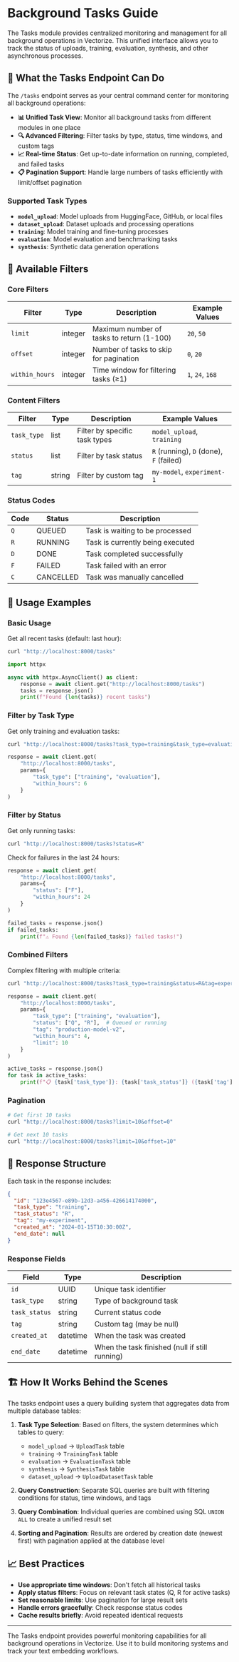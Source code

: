 # Background Tasks Guide

The Tasks module provides centralized monitoring and management for all background operations in Vectorize. This unified interface allows you to track the status of uploads, training, evaluation, synthesis, and other asynchronous processes.

## 🚀 What the Tasks Endpoint Can Do

The `/tasks` endpoint serves as your central command center for monitoring all background operations:

- **📊 Unified Task View**: Monitor all background tasks from different modules in one place
- **🔍 Advanced Filtering**: Filter tasks by type, status, time windows, and custom tags
- **📈 Real-time Status**: Get up-to-date information on running, completed, and failed tasks
- **📋 Pagination Support**: Handle large numbers of tasks efficiently with limit/offset pagination

### Supported Task Types

- **`model_upload`**: Model uploads from HuggingFace, GitHub, or local files
- **`dataset_upload`**: Dataset uploads and processing operations
- **`training`**: Model training and fine-tuning processes
- **`evaluation`**: Model evaluation and benchmarking tasks
- **`synthesis`**: Synthetic data generation operations

## 🔧 Available Filters

### Core Filters

| Filter         | Type    | Description                               | Example Values   |
| -------------- | ------- | ----------------------------------------- | ---------------- |
| `limit`        | integer | Maximum number of tasks to return (1-100) | `20`, `50`       |
| `offset`       | integer | Number of tasks to skip for pagination    | `0`, `20`        |
| `within_hours` | integer | Time window for filtering tasks (≥1)      | `1`, `24`, `168` |

### Content Filters

| Filter      | Type   | Description                   | Example Values                          |
| ----------- | ------ | ----------------------------- | --------------------------------------- |
| `task_type` | list   | Filter by specific task types | `model_upload`, `training`              |
| `status`    | list   | Filter by task status         | `R` (running), `D` (done), `F` (failed) |
| `tag`       | string | Filter by custom tag          | `my-model`, `experiment-1`              |

### Status Codes

| Code | Status    | Description                      |
| ---- | --------- | -------------------------------- |
| `Q`  | QUEUED    | Task is waiting to be processed  |
| `R`  | RUNNING   | Task is currently being executed |
| `D`  | DONE      | Task completed successfully      |
| `F`  | FAILED    | Task failed with an error        |
| `C`  | CANCELLED | Task was manually cancelled      |

## 📖 Usage Examples

### Basic Usage

Get all recent tasks (default: last hour):

```bash
curl "http://localhost:8000/tasks"
```

```python
import httpx

async with httpx.AsyncClient() as client:
    response = await client.get("http://localhost:8000/tasks")
    tasks = response.json()
    print(f"Found {len(tasks)} recent tasks")
```

### Filter by Task Type

Get only training and evaluation tasks:

```bash
curl "http://localhost:8000/tasks?task_type=training&task_type=evaluation"
```

```python
response = await client.get(
    "http://localhost:8000/tasks",
    params={
        "task_type": ["training", "evaluation"],
        "within_hours": 6
    }
)
```

### Filter by Status

Get only running tasks:

```bash
curl "http://localhost:8000/tasks?status=R"
```

Check for failures in the last 24 hours:

```python
response = await client.get(
    "http://localhost:8000/tasks",
    params={
        "status": ["F"],
        "within_hours": 24
    }
)

failed_tasks = response.json()
if failed_tasks:
    print(f"⚠️ Found {len(failed_tasks)} failed tasks!")
```

### Combined Filters

Complex filtering with multiple criteria:

```bash
curl "http://localhost:8000/tasks?task_type=training&status=R&tag=experiment-1&limit=5"
```

```python
response = await client.get(
    "http://localhost:8000/tasks",
    params={
        "task_type": ["training", "evaluation"],
        "status": ["Q", "R"],  # Queued or running
        "tag": "production-model-v2",
        "within_hours": 4,
        "limit": 10
    }
)

active_tasks = response.json()
for task in active_tasks:
    print(f"📋 {task['task_type']}: {task['task_status']} ({task['tag']})")
```

### Pagination

```bash
# Get first 10 tasks
curl "http://localhost:8000/tasks?limit=10&offset=0"

# Get next 10 tasks
curl "http://localhost:8000/tasks?limit=10&offset=10"
```

## 🔧 Response Structure

Each task in the response includes:

```json
{
  "id": "123e4567-e89b-12d3-a456-426614174000",
  "task_type": "training",
  "task_status": "R",
  "tag": "my-experiment",
  "created_at": "2024-01-15T10:30:00Z",
  "end_date": null
}
```

### Response Fields

| Field         | Type     | Description                                    |
| ------------- | -------- | ---------------------------------------------- |
| `id`          | UUID     | Unique task identifier                         |
| `task_type`   | string   | Type of background task                        |
| `task_status` | string   | Current status code                            |
| `tag`         | string   | Custom tag (may be null)                       |
| `created_at`  | datetime | When the task was created                      |
| `end_date`    | datetime | When the task finished (null if still running) |

## 🏗️ How It Works Behind the Scenes

The tasks endpoint uses a query building system that aggregates data from multiple database tables:

1. **Task Type Selection**: Based on filters, the system determines which tables to query:

   - `model_upload` → `UploadTask` table
   - `training` → `TrainingTask` table
   - `evaluation` → `EvaluationTask` table
   - `synthesis` → `SynthesisTask` table
   - `dataset_upload` → `UploadDatasetTask` table

2. **Query Construction**: Separate SQL queries are built with filtering conditions for status, time windows, and tags

3. **Query Combination**: Individual queries are combined using SQL `UNION ALL` to create a unified result set

4. **Sorting and Pagination**: Results are ordered by creation date (newest first) with pagination applied at the database level

## 📈 Best Practices

- **Use appropriate time windows**: Don't fetch all historical tasks
- **Apply status filters**: Focus on relevant task states (Q, R for active tasks)
- **Set reasonable limits**: Use pagination for large result sets
- **Handle errors gracefully**: Check response status codes
- **Cache results briefly**: Avoid repeated identical requests

---

The Tasks endpoint provides powerful monitoring capabilities for all background operations in Vectorize. Use it to build monitoring systems and track your text embedding workflows.
